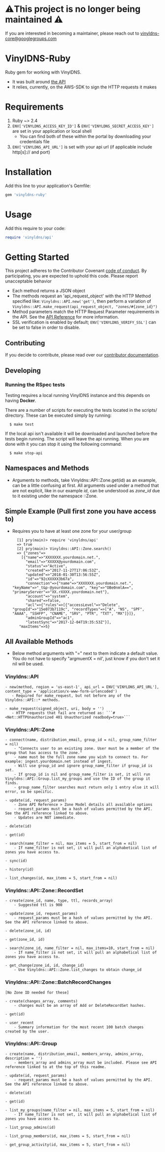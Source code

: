 # ⚠️This project is no longer being maintained ⚠️
If you are interested in becoming a maintainer, please reach out to <vinyldns-core@googlegroups.com>
# VinylDNS-Ruby

Ruby gem for working with VinylDNS.

* It was built around [the API](https://www.vinyldns.io/api/)
* It relies, currently, on the AWS-SDK to sign the HTTP requests it makes

# Requirements

1. Ruby ~> 2.4
2. ```ENV['VINYLDNS_ACCESS_KEY_ID']``` & ```ENV['VINYLDNS_SECRET_ACCESS_KEY']``` are set in your application or local shell
    * You can find both of these within the portal by downloading your credentials file
3. ```ENV['VINYLDNS_API_URL']``` is set with your api url (if applicable include http[s]:// and port)

# Installation

Add this line to your application's Gemfile:

```ruby
gem 'vinyldns-ruby'
```

# Usage

Add this require to your code:

```ruby
require 'vinyldns/api'
```

# Getting Started

This project adheres to the Contributor Covenant [code of conduct](CODE_OF_CONDUCT.md). By participating, you are expected to uphold this code. Please report unacceptable behavior

* Each method returns a JSON object
* The methods request an 'api_request_object' with the HTTP Method specified like: ```Vinyldns::API.new('get')```, then perform a variation of ```Vinyldns::API.make_request(api_request_object, "zones/#{zone_id}")```
* Method parameters match the HTTP Request Parameter requirements in the API. See the [API Reference](https://www.vinyldns.io/api/) for more information.
* SSL verification is enabled by default; `ENV['VINYLDNS_VERIFY_SSL']` can be set to false in order to disable.

## Contributing

If you decide to contribute, please read over our [contributor documentation](CONTRIBUTING.md).

## Developing

### Running the RSpec tests

Testing requires a local running VinylDNS instance and this depends on having **Docker**.

There are a number of scripts for executing the tests located in the scripts/ directory.  These can be executed simply by running:
```
  $ make test
```
If the local api isn't available it will be downloaded and launched before the tests begin running.
The script will leave the api running.  When you are done with it you can stop it using the following command:
```
  $ make stop-api
```

## Namespaces and Methods

* Arguments to methods, take Vinyldns::API::Zone.get(id) as an example, can be a little confusing at first. All arguments used under a method that are not explicit, like in our example *id*, can be understood as *zone_id* due to it existing under the namespace ::Zone.

## Simple Example (Pull first zone you have access to)

* Requires you to have at least one zone for your user/group

        [1] pry(main)> require 'vinyldns/api'
        => true
        [2] pry(main)> Vinyldns::API::Zone.search()
        => {"zones"=>
          [{"name"=>"XXXXXXX.yourdomain.net.",
            "email"=>"XXXXX@yourdomain.com",
            "status"=>"Active",
            "created"=>"2017-11-27T17:06:53Z",
            "updated"=>"2018-01-30T13:56:55Z",
            "id"=>"92cXXXXX3b67a",
            "connection"=>{"name"=>"XXXXXXX.yourdomain.net.", "keyName"=>"_t&p-@yourdomain.com", "key"=>"OBe0nmlA==", "primaryServer"=>"XX.rXXXX.yourdomain.net"},
            "account"=>"system",
            "shared"=>false,
            "acl"=>{"rules"=>[{"accessLevel"=>"Delete", "groupId"=>"15e073b7119c", "recordTypes"=>["A", "NS", "SPF", "AAAA", "SSHFP", "CNAME", "SRV", "PTR", "TXT", "MX"]}]},
            "adminGroupId"=>"ac1",
            "latestSync"=>"2017-12-04T19:35:53Z"}],
         "maxItems"=>5}

            
## All Available Methods  

* Below method arguments with "=" next to them indicate a default value. You do not have to specify "argmuentX = nil', just know if you don't set it nil will be used.
     
### Vinyldns::API

    - new(method, region = 'us-east-1', api_url = ENV['VINYLDNS_API_URL'], content_type = 'application/x-www-form-urlencoded')
       - Required for make_request, but not before any of the Vinyldns::API::* methods.
    
    - make_request(signed_object, uri, body = '')
       - HTTP requests that fail are returned as: ```#<Net::HTTPUnauthorized 401 Unauthorized readbody=true>```

### Vinyldns::API::Zone

    - connect(name, distribution_email, group_id = nil, group_name_filter = nil)
        - "Connects user to an existing zone. User must be a member of the group that has access to the zone."
        - name must be the full zone name you wish to connect to. For example: ingest.yourdomain.net instead of ingest.
        - Will use group_id and ignore group_name_filter if group_id is set.
        - If group_id is nil and group_name_filter is set, it will run Vinyldns::API::Group.list_my_groups and use the ID of the group it finds.
        - group_name_filter searches must return only 1 entry else it will error, so be specific.

    - update(id, request_params)
        - Zone API Reference > Zone Model details all available options
        - request_params must be a hash of values permitted by the API. See the API reference linked to above.
        - Updates are NOT immediate.
        
    - delete(id)

    - get(id)

    - search(name_filter = nil, max_items = 5, start_from = nil)
        - If name_filter is not set, it will pull an alphabetical list of zones you have access to.

    - sync(id)

    - history(id)

    - list_changes(id, max_items = 5, start_from = nil)

### Vinyldns::API::Zone::RecordSet

    - create(zone_id, name, type, ttl, records_array)
        - Suggested ttl is 900

    - update(zone_id, request_params)
        - request_params must be a hash of values permitted by the API. See the API reference linked to above.

    - delete(zone_id, id)

    - get(zone_id, id)

    - search(zone_id, name_filter = nil, max_items=10, start_from = nil)
        - If name_filter is not set, it will pull an alphabetical list of zones you have access to.

    - get_change(zone_id, id, change_id)
        - Use Vinyldns::API::Zone.list_changes to obtain change_id
        
### Vinyldns::API::Zone::BatchRecordChanges

    [No Zone ID needed for these]

    - create(changes_array, comments)
        - changes must be an array of Add or DeleteRecordSet hashes.

    - get(id)
    
    - user_recent
        - Summary information for the most recent 100 batch changes created by the user.

### Vinyldns::API::Group

    - create(name, distribution_email, members_array, admins_array, description = '')
        - members_array and admins_array must be included. Please see API reference linked to at the top of this readme.

    - update(id, request_params)
        - request_params must be a hash of values permitted by the API. See the API reference linked to above.

    - delete(id)

    - get(id)

    - list_my_groups(name_filter = nil, max_items = 5, start_from = nil)
        - If name_filter is not set, it will pull an alphabetical list of zones you have access to.

    - list_group_admins(id)

    - list_group_members(id, max_items = 5, start_from = nil)

    - get_group_activity(id, max_items = 5, start_from = nil)

